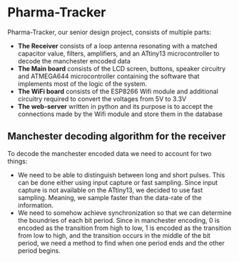 # Pharma-Tracker
Pharma-Tracker, our senior design project, consists of multiple parts:  
* __The Receiver__ consists of a loop antenna resonating with a matched capacitor value, filters, amplifiers, and an ATtiny13 microcontroller to decode the manchester encoded data
* __The Main board__ consists of the LCD screen, buttons, speaker circuitry and ATMEGA644 microcontroller containing the software that implements most of the logic of the system.
* __The WiFi board__ consists of the ESP8266 Wifi module and additional circuitry required to convert the voltages from 5V to 3.3V
* __The web-server__ written in python and its purpose is to accept the connections made by the Wifi module and store them in the database

## Manchester decoding algorithm for the receiver
To decode the manchester encoded data we need to account for two things:  
*  We need to be able to distinguish between long and short pulses. This can be done either using input capture or fast sampling. Since input capture is not available on the ATtiny13, we decided to use fast sampling. Meaning, we sample faster than the data-rate of the information.
*  We need to somehow achieve synchronization so that we can determine the boundries of each bit period. Since in manchester encoding, 0 is encoded as the transition from high to low, 1 is encoded as the transition from low to high, and the transition occurs in the middle of the bit period, we need a method to find when one period ends and the other period begins. 
